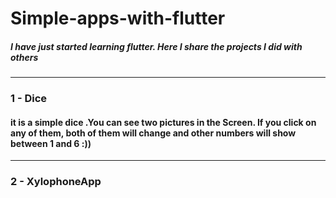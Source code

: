 # Simple-apps-with-flutter

##### I have just started learning flutter. Here I share the projects I did with others
---
### 1 - Dice
#### it is a simple dice .You can see two pictures in the Screen. If you click on any of them, both of them will change and other numbers will show between 1 and 6 :))
-----
### 2 - XylophoneApp
